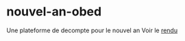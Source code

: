 # nouvel-an-obed
Une plateforme de decompte pour le nouvel an
Voir le  <a href="https://nouvel-an-obed.netlify.app/">rendu</a> 
